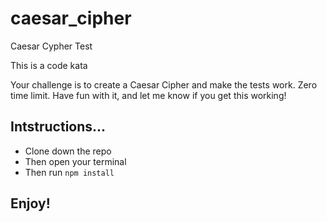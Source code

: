 # caesar_cipher
Caesar Cypher Test

This is a code kata

Your challenge is to create a Caesar Cipher and make the tests work. Zero time limit. Have fun with it, and let me know if you get this working! 

## Intstructions...
- Clone down the repo
- Then open your terminal
- Then run <code>npm install</code>

## Enjoy! 
